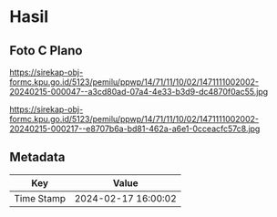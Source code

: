 # Hasil

## Foto C Plano

https://sirekap-obj-formc.kpu.go.id/5123/pemilu/ppwp/14/71/11/10/02/1471111002002-20240215-000047--a3cd80ad-07a4-4e33-b3d9-dc4870f0ac55.jpg

https://sirekap-obj-formc.kpu.go.id/5123/pemilu/ppwp/14/71/11/10/02/1471111002002-20240215-000217--e8707b6a-bd81-462a-a6e1-0cceacfc57c8.jpg


## Metadata

| Key        | Value               |
| ---------- | ------------------- |
| Time Stamp | 2024-02-17 16:00:02 |




